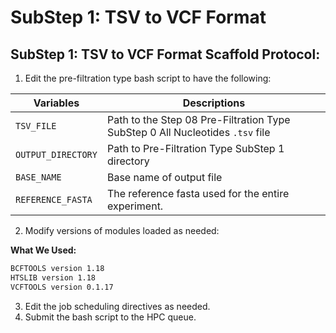 # SubStep 1: TSV to VCF Format

## SubStep 1: TSV to VCF Format Scaffold Protocol:

1) Edit the pre-filtration type bash script to have the following:

| Variables    | Descriptions     |
|-------------|--------------|
| `TSV_FILE` | Path to the Step 08 Pre-Filtration Type SubStep 0 All Nucleotides `.tsv` file  |
| `OUTPUT_DIRECTORY` | Path to Pre-Filtration Type SubStep 1 directory  |
| `BASE_NAME` | Base name of output file  | 
| `REFERENCE_FASTA` | The reference fasta used for the entire experiment.  | 

2) Modify versions of modules loaded as needed:

**What We Used:**

```bash
BCFTOOLS version 1.18
HTSLIB version 1.18
VCFTOOLS version 0.1.17
```

3) Edit the job scheduling directives as needed.
4) Submit the bash script to the HPC queue.
